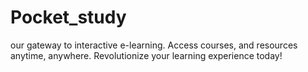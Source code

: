 # Pocket_study
our gateway to interactive e-learning. Access courses, and resources anytime, anywhere. Revolutionize your learning experience today!
